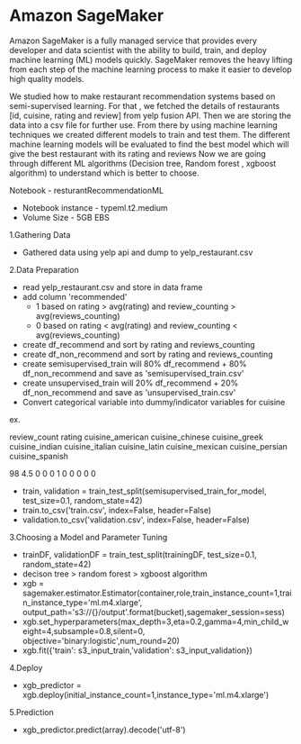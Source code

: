 # Amazon SageMaker

Amazon SageMaker is a fully managed service that provides every developer and data scientist with the ability to build, train, and deploy machine learning (ML) models quickly. SageMaker removes the heavy lifting from each step of the machine learning process to make it easier to develop high quality models.

We studied how to make restaurant recommendation systems based on semi-supervised learning.
For that , we  fetched the details of restaurants  [id, cuisine, rating and review] from yelp fusion API.
Then we are storing the data into a csv file for further use. From there by using machine learning techniques we created different models to train and test them. The different machine learning models will be evaluated to find  the best model which will give  the best  restaurant with its rating and reviews
Now we are going through different ML algorithms (Decision tree, Random forest , xgboost algorithm) to understand which is better to choose. 

Notebook - resturantRecommendationML
 - Notebook instance - typeml.t2.medium
 - Volume Size - 5GB EBS

1.Gathering Data
- Gathered data using yelp api and dump to yelp_restaurant.csv

2.Data Preparation
- read yelp_restaurant.csv and store in data frame
- add column 'recommended' 
  - 1 based on rating > avg(rating) and review_counting > avg(reviews_counting)
  - 0 based on rating < avg(rating) and review_counting < avg(reviews_counting)
- create df_recommend and sort by rating and reviews_counting
- create df_non_recommend  and sort by rating and reviews_counting
- create semisupervised_train will 80% df_recommend + 80% df_non_recommend and save as 'semisupervised_train.csv'
- create unsupervised_train will 20% df_recommend + 20% df_non_recommend and save as 'unsupervised_train.csv'
- Convert categorical variable into dummy/indicator variables for cuisine
 
 ex. 	
 
 review_count	rating cuisine_american	cuisine_chinese	cuisine_greek	cuisine_indian	cuisine_italian	cuisine_latin	cuisine_mexican	cuisine_persian	cuisine_spanish
 
 98	4.5 0	0	0	1	0	0	0	0	0

- train, validation = train_test_split(semisupervised_train_for_model, test_size=0.1, random_state=42)
- train.to_csv('train.csv', index=False, header=False)
- validation.to_csv('validation.csv', index=False, header=False)

3.Choosing a Model and Parameter Tuning
- trainDF, validationDF = train_test_split(trainingDF, test_size=0.1, random_state=42)
- decison tree > random forest > xgboost algorithm
- xgb = sagemaker.estimator.Estimator(container,role,train_instance_count=1,train_instance_type='ml.m4.xlarge',
output_path='s3://{}/output'.format(bucket),sagemaker_session=sess)
- xgb.set_hyperparameters(max_depth=3,eta=0.2,gamma=4,min_child_weight=4,subsample=0.8,silent=0,
objective='binary:logistic',num_round=20)
- xgb.fit({'train': s3_input_train,'validation': s3_input_validation})

4.Deploy
- xgb_predictor = xgb.deploy(initial_instance_count=1,instance_type='ml.m4.xlarge')

5.Prediction
- xgb_predictor.predict(array).decode('utf-8')



